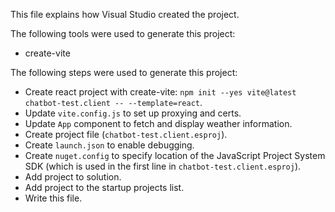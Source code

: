 This file explains how Visual Studio created the project.

The following tools were used to generate this project:
- create-vite

The following steps were used to generate this project:
- Create react project with create-vite: `npm init --yes vite@latest chatbot-test.client -- --template=react`.
- Update `vite.config.js` to set up proxying and certs.
- Update `App` component to fetch and display weather information.
- Create project file (`chatbot-test.client.esproj`).
- Create `launch.json` to enable debugging.
- Create `nuget.config` to specify location of the JavaScript Project System SDK (which is used in the first line in `chatbot-test.client.esproj`).
- Add project to solution.
- Add project to the startup projects list.
- Write this file.
